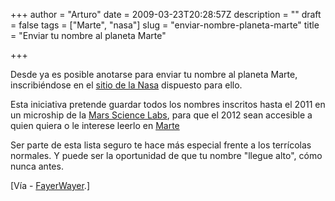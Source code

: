 +++
author = "Arturo"
date = 2009-03-23T20:28:57Z
description = ""
draft = false
tags = ["Marte", "nasa"]
slug = "enviar-nombre-planeta-marte"
title = "Enviar tu nombre al planeta Marte"

+++

Desde ya es posible anotarse para enviar tu nombre al planeta Marte, inscribiéndose en el [sitio de la Nasa](https://mars.jpl.nasa.gov/msl/participate/sendyourname/) dispuesto para ello.

Esta iniciativa pretende guardar todos los nombres inscritos hasta el 2011 en un microship de la [Mars Science Labs](https://es.wikipedia.org/wiki/Mars_Science_Laboratory), para que el 2012 sean accesible a quien quiera o le interese leerlo en [Marte](https://es.wikipedia.org/wiki/Marte_%28planeta%29)

Ser parte de esta lista seguro te hace más especial frente a los terrícolas normales. Y puede ser la oportunidad de que tu nombre "llegue alto", cómo nunca antes.

[Vía - <a href="https://www.fayerwayer.com/2009/03/envia-tu-nombre-a-marte/">FayerWayer</a>.]
